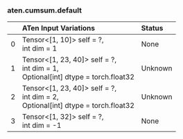 ### aten.cumsum.default
|    | ATen Input Variations                                                                | Status   |
|---:|:-------------------------------------------------------------------------------------|:---------|
|  0 | Tensor<[1, 10]> self = ?,<br>int dim = 1                                             | None     |
|  1 | Tensor<[1, 23, 40]> self = ?,<br>int dim = 1,<br>Optional[int] dtype = torch.float32 | Unknown  |
|  2 | Tensor<[1, 23, 40]> self = ?,<br>int dim = 2,<br>Optional[int] dtype = torch.float32 | Unknown  |
|  3 | Tensor<[1, 32]> self = ?,<br>int dim = -1                                            | None     |

